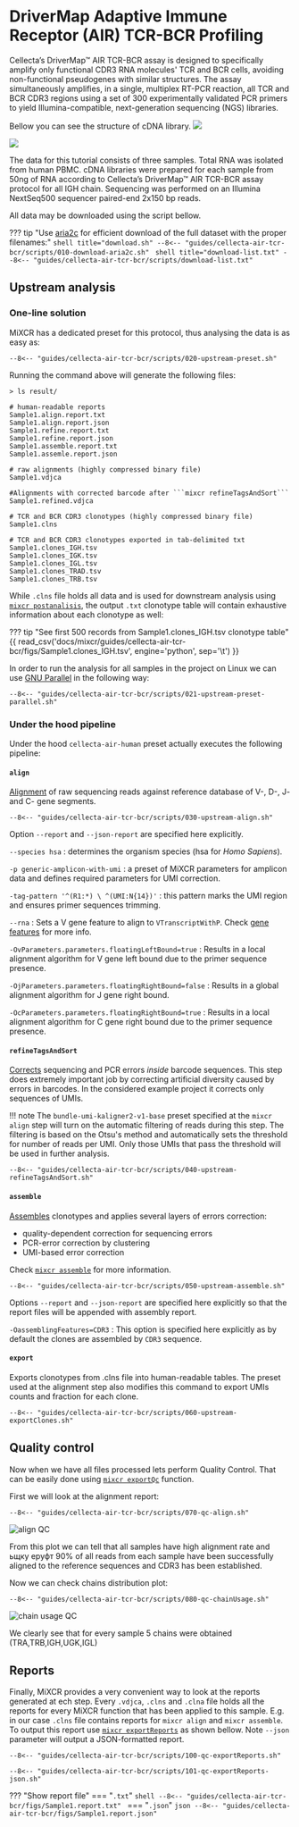 # DriverMap Adaptive Immune Receptor (AIR) TCR-BCR Profiling

Cellecta’s DriverMap™ AIR TCR-BCR assay is designed to specifically amplify only functional CDR3 RNA molecules' TCR and BCR cells, avoiding non-functional pseudogenes with similar structures. The assay simultaneously amplifies, in a single, multiplex RT-PCR reaction, all TCR and BCR CDR3 regions using a set of 300 experimentally validated PCR primers to yield Illumina-compatible, next-generation sequencing (NGS) libraries.

Bellow you can see the structure of cDNA library.
![](../reference/pics/cellecta-light.svg#only-light)

![](../reference/pics/cellecta-dark.svg#only-dark)

The data for this tutorial consists of three samples. Total RNA was isolated from human PBMC. cDNA libraries were prepared for each sample from 50ng of RNA according to Cellecta’s DriverMap™ AIR TCR-BCR assay protocol for all IGH chain. Sequencing was performed on an Illumina NextSeq500 sequencer paired-end 2x150 bp reads.

All data may be downloaded using the script bellow.

??? tip "Use [aria2c](https://aria2.github.io) for efficient download of the full dataset with the proper filenames:"
    ```shell title="download.sh"
    --8<-- "guides/cellecta-air-tcr-bcr/scripts/010-download-aria2c.sh"
    ```
    ```shell title="download-list.txt"
    --8<-- "guides/cellecta-air-tcr-bcr/scripts/download-list.txt"
    ```
## Upstream analysis

### One-line solution

MiXCR has a dedicated preset for this protocol, thus analysing the data is as easy as:

```shell
--8<-- "guides/cellecta-air-tcr-bcr/scripts/020-upstream-preset.sh"
```

Running the command above will generate the following files:

```shell
> ls result/

# human-readable reports 
Sample1.align.report.txt
Sample1.align.report.json
Sample1.refine.report.txt
Sample1.refine.report.json
Sample1.assemble.report.txt
Sample1.assemle.report.json

# raw alignments (highly compressed binary file)
Sample1.vdjca

#Alignments with corrected barcode after ```mixcr refineTagsAndSort```
Sample1.refined.vdjca

# TCR and BCR CDR3 clonotypes (highly compressed binary file)
Sample1.clns

# TCR and BCR CDR3 clonotypes exported in tab-delimited txt
Sample1.clones_IGH.tsv
Sample1.clones_IGK.tsv
Sample1.clones_IGL.tsv
Sample1.clones_TRAD.tsv
Sample1.clones_TRB.tsv
```

While `.clns` file holds all data and is used for downstream analysis using [`mixcr postanalisis`](../reference/mixcr-postanalysis.md), the output `.txt` clonotype table will contain exhaustive information about each clonotype as well:

??? tip "See first 500 records from Sample1.clones_IGH.tsv clonotype table"
    {{ read_csv('docs/mixcr/guides/cellecta-air-tcr-bcr/figs/Sample1.clones_IGH.tsv', engine='python', sep='\t') }}

In order to run the analysis for all samples in the project on Linux we can use [GNU Parallel](https://www.gnu.org/software/parallel/) in the following way:

```shell
--8<-- "guides/cellecta-air-tcr-bcr/scripts/021-upstream-preset-parallel.sh"
```

### Under the hood pipeline

Under the hood `cellecta-air-human` preset actually executes the following pipeline:

#### `align`
[Alignment](../reference/mixcr-align.md) of raw sequencing reads against reference database of V-, D-, J- and C- gene segments.

```shell
--8<-- "guides/cellecta-air-tcr-bcr/scripts/030-upstream-align.sh"
```

Option `--report` and `--json-report` are specified here explicitly.

`--species hsa`
: determines the organism species (hsa for _Homo Sapiens_).

`-p generic-amplicon-with-umi`
:  a preset of MiXCR parameters for amplicon data and defines required parameters for UMI correction.

`-tag-pattern '^(R1:*) \ ^(UMI:N{14})'`
: this pattern marks the UMI region and ensures primer sequences trimming. 

`--rna`
: Sets a V gene feature to align to `VTranscriptWithP`. Check [gene features](../reference/ref-gene-features.md) for more info.

`-OvParameters.parameters.floatingLeftBound=true`
: Results in a local alignment algorithm for V gene left bound due to the primer sequence presence.

`-OjParameters.parameters.floatingRightBound=false`
: Results in a global alignment algorithm for J gene right bound.

`-OcParameters.parameters.floatingRightBound=true`
: Results in a local alignment algorithm for C gene right bound due to the primer sequence presence.


#### `refineTagsAndSort`

[Corrects](../reference/mixcr-refineTagsAndSort.md) sequencing and PCR errors _inside_ barcode sequences. This step does extremely important job by correcting artificial diversity caused by errors in barcodes. In the considered example project it corrects only sequences of UMIs.

!!! note
    The `bundle-umi-kaligner2-v1-base` preset specified at the `mixcr align` step will turn on the automatic filtering of reads during this step. The filtering is based on the Otsu's method and automatically sets the threshold for number of reads per UMI. Only those UMIs that pass the threshold will be used in further analysis.

```shell
--8<-- "guides/cellecta-air-tcr-bcr/scripts/040-upstream-refineTagsAndSort.sh"
```

#### `assemble`
[Assembles](../reference/mixcr-assemble.md) clonotypes and applies several layers of errors correction:

- quality-dependent correction for sequencing errors
- PCR-error correction by clustering
- UMI-based error correction

Check [`mixcr assemble`](../reference/mixcr-assemble.md) for more information.


```shell
--8<-- "guides/cellecta-air-tcr-bcr/scripts/050-upstream-assemble.sh"
```

Options `--report` and `--json-report` are specified here explicitly so that the report files will be appended with assembly report.

`-OassemblingFeatures=CDR3`
: This option is specified here explicitly as by default the clones are assembled by `CDR3` sequence.

#### `export`
Exports clonotypes from .clns file into human-readable tables. The preset used at the alignment step also modifies this command to export UMIs counts and fraction for each clone.

```shell
--8<-- "guides/cellecta-air-tcr-bcr/scripts/060-upstream-exportClones.sh"
```

## Quality control

Now when we have all files processed lets perform Quality Control. That can be easily done using [`mixcr exportQc`](../reference/mixcr-exportQc.md)
function.

First we will look at the alignment report:

```shell
--8<-- "guides/cellecta-air-tcr-bcr/scripts/070-qc-align.sh"
```

![align QC](cellecta-air-tcr-bcr/figs/alignQc.svg)

From this plot we can tell that all samples have high alignment rate and ьщку еруфт 90% of all reads from each sample have been successfully aligned to the reference sequences and CDR3 has been established. 

Now we can check chains distribution plot:

```shell
--8<-- "guides/cellecta-air-tcr-bcr/scripts/080-qc-chainUsage.sh"
```

![chain usage QC](cellecta-air-tcr-bcr/figs/chainUsage.svg)

We clearly see that for every sample 5 chains were obtained (TRA,TRB,IGH,UGK,IGL)

## Reports
Finally, MiXCR provides a very convenient way to look at the reports generated at ech step. Every `.vdjca`, `.clns` and `.clna` file holds all the reports for every MiXCR function that has been applied to this sample. E.g. in our case `.clns` file contains reports for `mixcr align` and `mixcr assemble`. To output this report use [`mixcr exportReports`](../reference/mixcr-exportReports.md) as shown bellow. Note `--json` parameter will output a JSON-formatted report.

```shell
--8<-- "guides/cellecta-air-tcr-bcr/scripts/100-qc-exportReports.sh"
```

```shell
--8<-- "guides/cellecta-air-tcr-bcr/scripts/101-qc-exportReports-json.sh"
```

??? "Show report file"
    === "`.txt`"
        ```shell
        --8<-- "guides/cellecta-air-tcr-bcr/figs/Sample1.report.txt"
        ```
    === "`.json`"
        ```json
        --8<-- "guides/cellecta-air-tcr-bcr/figs/Sample1.report.json"
        ```